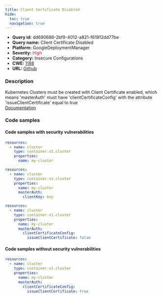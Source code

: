 ```yaml
---
title: Client Certificate Disabled
hide:
  toc: true
  navigation: true
---
```


<style>
  .highlight .hll {
    background-color: #ff171742;
  }
  .md-content {
    max-width: 1100px;
    margin: 0 auto;
  }
</style>

-   **Query id:** dd690686-2bf9-4012-a821-f61912dd77be
-   **Query name:** Client Certificate Disabled
-   **Platform:** GoogleDeploymentManager
-   **Severity:** <span style="color:#bb2124">High</span>
-   **Category:** Insecure Configurations
-   **CWE:** <a href="https://cwe.mitre.org/data/definitions/1188.html" onclick="newWindowOpenerSafe(event, 'https://cwe.mitre.org/data/definitions/1188.html')">1188</a>
-   **URL:** [Github](https://github.com/Checkmarx/kics/tree/master/assets/queries/googleDeploymentManager/gcp/client_certificate_disabled)

### Description
Kubernetes Clusters must be created with Client Certificate enabled, which means 'masterAuth' must have 'clientCertificateConfig' with the attribute 'issueClientCertificate' equal to true<br>
[Documentation](https://cloud.google.com/kubernetes-engine/docs/reference/rest/v1/projects.zones.clusters)

### Code samples
#### Code samples with security vulnerabilities
```yaml title="Positive test num. 1 - yaml file" hl_lines="4"
resources:
  - name: cluster
    type: container.v1.cluster
    properties:
      name: my-cluster

```
```yaml title="Positive test num. 2 - yaml file" hl_lines="6"
resources:
  - name: cluster
    type: container.v1.cluster
    properties:
      name: my-cluster
      masterAuth:
        clientKey: key

```
```yaml title="Positive test num. 3 - yaml file" hl_lines="8"
resources:
  - name: cluster
    type: container.v1.cluster
    properties:
      name: my-cluster
      masterAuth:
        clientCertificateConfig:
          issueClientCertificate: false

```


#### Code samples without security vulnerabilities
```yaml title="Negative test num. 1 - yaml file"
resources:
  - name: cluster
    type: container.v1.cluster
    properties:
      name: my-cluster
      masterAuth:
        clientCertificateConfig:
          issueClientCertificate: true

```
